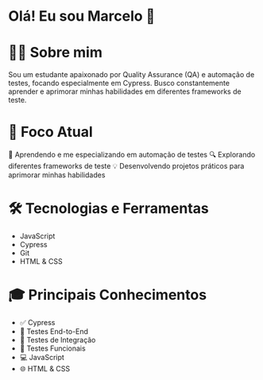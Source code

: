 # Olá! Eu sou Marcelo 👋

# 👨‍💻 Sobre mim

Sou um estudante apaixonado por Quality Assurance (QA) e automação de testes, focando especialmente em Cypress. Busco constantemente aprender e aprimorar minhas habilidades em diferentes frameworks de teste.

# 🎯 Foco Atual

🌱 Aprendendo e me especializando em automação de testes
🔍 Explorando diferentes frameworks de teste
💡 Desenvolvendo projetos práticos para aprimorar minhas habilidades

# 🛠️ Tecnologias e Ferramentas

* JavaScript
* Cypress
* Git
* HTML & CSS

# 🎓 Principais Conhecimentos

* ✅ Cypress
* 🔄 Testes End-to-End
* 📝 Testes de Integração
* 🎯 Testes Funcionais
* 💻 JavaScript
* 🌐 HTML & CSS
